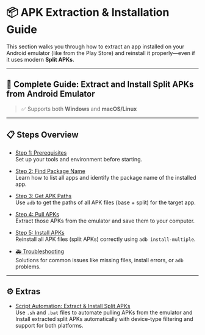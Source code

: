 <!-- Introduction to APK Extraction & Installation section -->

# 📦 APK Extraction & Installation Guide

This section walks you through how to extract an app installed on your Android emulator (like from the Play Store) and reinstall it properly—even if it uses modern **Split APKs**.

---

## 📱 Complete Guide: Extract and Install Split APKs from Android Emulator
> ✅ Supports both **Windows** and **macOS/Linux**

---

## 📋 Steps Overview

- [Step 1: Prerequisites](step-01-prerequisites.md)  
  Set up your tools and environment before starting.

- [Step 2: Find Package Name](step-02-find-package.md)  
  Learn how to list all apps and identify the package name of the installed app.

- [Step 3: Get APK Paths](step-03-get-apk-paths.md)  
  Use `adb` to get the paths of all APK files (base + split) for the target app.

- [Step 4: Pull APKs](step-04-pull-apks.md)  
  Extract those APKs from the emulator and save them to your computer.

- [Step 5: Install APKs](step-05-install.md)  
  Reinstall all APK files (split APKs) correctly using `adb install-multiple`.

- [🚑 Troubleshooting](troubleshooting.md)  
  Solutions for common issues like missing files, install errors, or `adb` problems.

---

## ⚙️ Extras

- [Script Automation: Extract & Install Split APKs](scripts.md)  
  Use `.sh` and `.bat` files to automate pulling APKs from the emulator and Install extracted split APKs automatically with device-type filtering and support for both platforms.